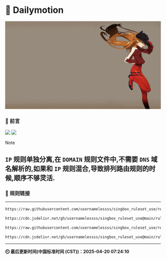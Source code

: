 
# 🧸 Dailymotion
![](https://raw.githubusercontent.com/usernamelessss/picture-bed/main/images/202504042256831.jpg)
### 📣 前言
![](https://shields.io/badge/-移除重复规则-ff69b4) ![](https://shields.io/badge/-IP&nbsp;规则单独存放不与&nbsp;DOMAIN&nbsp;等混合-green)
> [!NOTE]
**`IP` 规则单独分离,在 `DOMAIN` 规则文件中,不需要 `DNS` 域名解析的,如果和 `IP` 规则混合,导致排列路由规则的时候,顺序不够灵活.**
---

###  🔗 规则链接
---

```url
https://raw.githubusercontent.com/usernamelessss/singbox_ruleset_use/refs/heads/main/rule/Dailymotion/Dailymotion_No_IP.json
```

```url
https://cdn.jsdelivr.net/gh/usernamelessss/singbox_ruleset_use@main/rule/Dailymotion/Dailymotion_No_IP.json
```

```url
https://raw.githubusercontent.com/usernamelessss/singbox_ruleset_use/refs/heads/main/rule/Dailymotion/Dailymotion_No_IP.srs
```

```url
https://cdn.jsdelivr.net/gh/usernamelessss/singbox_ruleset_use@main/rule/Dailymotion/Dailymotion_No_IP.srs
```

---
**⏲️ 最后更新时间(中国标准时间 (CST))：2025-04-20 07:24:10**